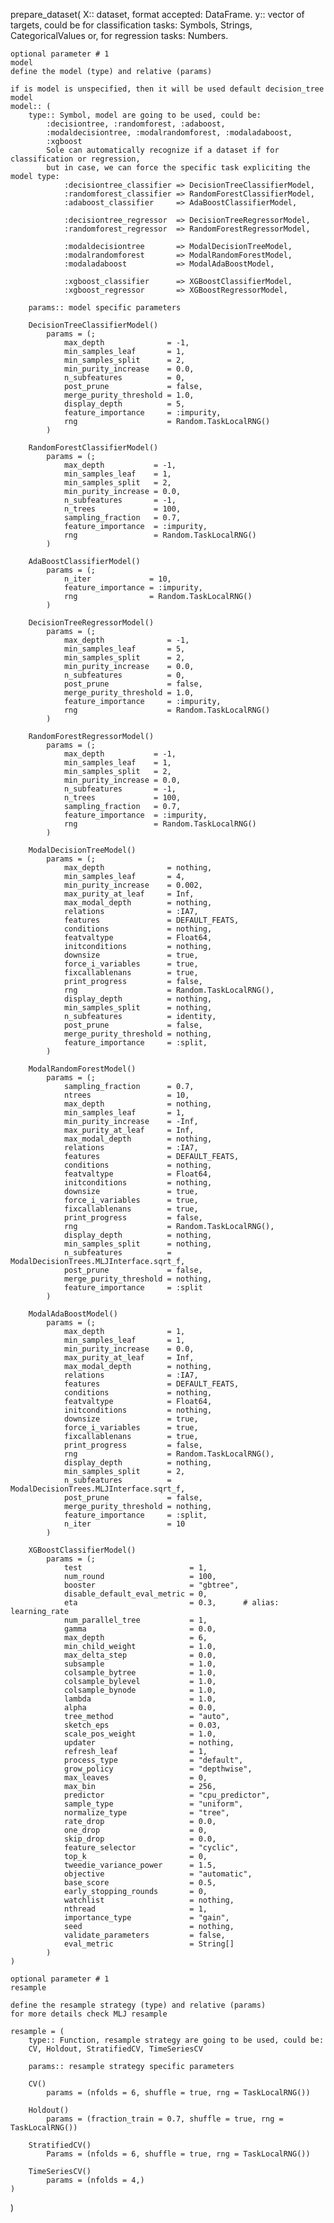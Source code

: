 prepare_dataset(
    X:: dataset, format accepted: DataFrame.
    y:: vector of targets, could be for classification tasks: Symbols, Strings, CategoricalValues or, for regression tasks: Numbers.
    
    optional parameter # 1
    model
    define the model (type) and relative (params)

    if is model is unspecified, then it will be used default decision_tree model
    model:: (
        type:: Symbol, model are going to be used, could be:
            :decisiontree, :randomforest, :adaboost,
            :modaldecisiontree, :modalrandomforest, :modaladaboost,
            :xgboost
            Sole can automatically recognize if a dataset if for classification or regression,
            but in case, we can force the specific task expliciting the model type:
                :decisiontree_classifier => DecisionTreeClassifierModel,
                :randomforest_classifier => RandomForestClassifierModel,
                :adaboost_classifier     => AdaBoostClassifierModel,

                :decisiontree_regressor  => DecisionTreeRegressorModel,
                :randomforest_regressor  => RandomForestRegressorModel,

                :modaldecisiontree       => ModalDecisionTreeModel,
                :modalrandomforest       => ModalRandomForestModel,
                :modaladaboost           => ModalAdaBoostModel,

                :xgboost_classifier      => XGBoostClassifierModel,
                :xgboost_regressor       => XGBoostRegressorModel,

        params:: model specific parameters
        
        DecisionTreeClassifierModel()
            params = (;
                max_depth              = -1,
                min_samples_leaf       = 1,
                min_samples_split      = 2,
                min_purity_increase    = 0.0,
                n_subfeatures          = 0,
                post_prune             = false,
                merge_purity_threshold = 1.0,
                display_depth          = 5,
                feature_importance     = :impurity,
                rng                    = Random.TaskLocalRNG()
            )

        RandomForestClassifierModel()
            params = (;
                max_depth           = -1,
                min_samples_leaf    = 1,
                min_samples_split   = 2,
                min_purity_increase = 0.0,
                n_subfeatures       = -1,
                n_trees             = 100,
                sampling_fraction   = 0.7,
                feature_importance  = :impurity,
                rng                 = Random.TaskLocalRNG()
            )

        AdaBoostClassifierModel()
            params = (;
                n_iter             = 10,
                feature_importance = :impurity,
                rng                = Random.TaskLocalRNG()
            )

        DecisionTreeRegressorModel()
            params = (;
                max_depth              = -1,
                min_samples_leaf       = 5,
                min_samples_split      = 2,
                min_purity_increase    = 0.0,
                n_subfeatures          = 0,
                post_prune             = false,
                merge_purity_threshold = 1.0,
                feature_importance     = :impurity,
                rng                    = Random.TaskLocalRNG()
            )

        RandomForestRegressorModel()
            params = (;
                max_depth           = -1,
                min_samples_leaf    = 1,
                min_samples_split   = 2,
                min_purity_increase = 0.0,
                n_subfeatures       = -1,
                n_trees             = 100,
                sampling_fraction   = 0.7,
                feature_importance  = :impurity,
                rng                 = Random.TaskLocalRNG()
            )

        ModalDecisionTreeModel()
            params = (;
                max_depth              = nothing, 
                min_samples_leaf       = 4, 
                min_purity_increase    = 0.002, 
                max_purity_at_leaf     = Inf, 
                max_modal_depth        = nothing, 
                relations              = :IA7, 
                features               = DEFAULT_FEATS, 
                conditions             = nothing, 
                featvaltype            = Float64, 
                initconditions         = nothing, 
                downsize               = true, 
                force_i_variables      = true, 
                fixcallablenans        = true, 
                print_progress         = false, 
                rng                    = Random.TaskLocalRNG(), 
                display_depth          = nothing, 
                min_samples_split      = nothing, 
                n_subfeatures          = identity, 
                post_prune             = false, 
                merge_purity_threshold = nothing, 
                feature_importance     = :split,
            )

        ModalRandomForestModel()
            params = (;
                sampling_fraction      = 0.7, 
                ntrees                 = 10, 
                max_depth              = nothing, 
                min_samples_leaf       = 1, 
                min_purity_increase    = -Inf, 
                max_purity_at_leaf     = Inf, 
                max_modal_depth        = nothing, 
                relations              = :IA7, 
                features               = DEFAULT_FEATS, 
                conditions             = nothing, 
                featvaltype            = Float64, 
                initconditions         = nothing, 
                downsize               = true, 
                force_i_variables      = true, 
                fixcallablenans        = true, 
                print_progress         = false, 
                rng                    = Random.TaskLocalRNG(), 
                display_depth          = nothing, 
                min_samples_split      = nothing, 
                n_subfeatures          = ModalDecisionTrees.MLJInterface.sqrt_f, 
                post_prune             = false, 
                merge_purity_threshold = nothing, 
                feature_importance     = :split
            )

        ModalAdaBoostModel()
            params = (;
                max_depth              = 1, 
                min_samples_leaf       = 1, 
                min_purity_increase    = 0.0,
                max_purity_at_leaf     = Inf, 
                max_modal_depth        = nothing, 
                relations              = :IA7, 
                features               = DEFAULT_FEATS, 
                conditions             = nothing, 
                featvaltype            = Float64, 
                initconditions         = nothing, 
                downsize               = true, 
                force_i_variables      = true, 
                fixcallablenans        = true, 
                print_progress         = false, 
                rng                    = Random.TaskLocalRNG(), 
                display_depth          = nothing, 
                min_samples_split      = 2, 
                n_subfeatures          = ModalDecisionTrees.MLJInterface.sqrt_f,
                post_prune             = false, 
                merge_purity_threshold = nothing, 
                feature_importance     = :split, 
                n_iter                 = 10
            )

        XGBoostClassifierModel()
            params = (;
                test                        = 1, 
                num_round                   = 100, 
                booster                     = "gbtree", 
                disable_default_eval_metric = 0, 
                eta                         = 0.3,      # alias: learning_rate
                num_parallel_tree           = 1, 
                gamma                       = 0.0, 
                max_depth                   = 6, 
                min_child_weight            = 1.0, 
                max_delta_step              = 0.0, 
                subsample                   = 1.0, 
                colsample_bytree            = 1.0, 
                colsample_bylevel           = 1.0, 
                colsample_bynode            = 1.0, 
                lambda                      = 1.0, 
                alpha                       = 0.0, 
                tree_method                 = "auto", 
                sketch_eps                  = 0.03, 
                scale_pos_weight            = 1.0, 
                updater                     = nothing, 
                refresh_leaf                = 1, 
                process_type                = "default", 
                grow_policy                 = "depthwise", 
                max_leaves                  = 0, 
                max_bin                     = 256, 
                predictor                   = "cpu_predictor", 
                sample_type                 = "uniform", 
                normalize_type              = "tree", 
                rate_drop                   = 0.0, 
                one_drop                    = 0, 
                skip_drop                   = 0.0, 
                feature_selector            = "cyclic", 
                top_k                       = 0, 
                tweedie_variance_power      = 1.5, 
                objective                   = "automatic", 
                base_score                  = 0.5, 
                early_stopping_rounds       = 0, 
                watchlist                   = nothing, 
                nthread                     = 1, 
                importance_type             = "gain", 
                seed                        = nothing, 
                validate_parameters         = false, 
                eval_metric                 = String[]
            )
    )

    optional parameter # 1
    resample

    define the resample strategy (type) and relative (params)
    for more details check MLJ resample

    resample = (
        type:: Function, resample strategy are going to be used, could be:
        CV, Holdout, StratifiedCV, TimeSeriesCV

        params:: resample strategy specific parameters

        CV()
            params = (nfolds = 6, shuffle = true, rng = TaskLocalRNG())

        Holdout()
            params = (fraction_train = 0.7, shuffle = true, rng = TaskLocalRNG())

        StratifiedCV()
            Params = (nfolds = 6, shuffle = true, rng = TaskLocalRNG())

        TimeSeriesCV()
            params = (nfolds = 4,)
    )
)